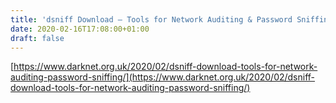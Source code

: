 ```yaml
---
title: 'dsniff Download – Tools for Network Auditing & Password Sniffing'
date: 2020-02-16T17:08:00+01:00
draft: false
---
```


[https://www.darknet.org.uk/2020/02/dsniff-download-tools-for-network-auditing-password-sniffing/](https://www.darknet.org.uk/2020/02/dsniff-download-tools-for-network-auditing-password-sniffing/)